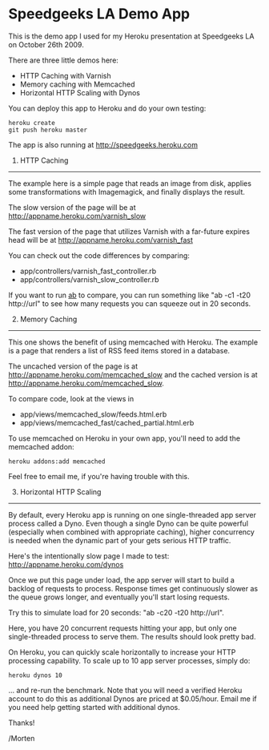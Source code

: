 Speedgeeks LA Demo App
======================

This is the demo app I used for my Heroku presentation at Speedgeeks LA on October 26th 2009.

There are three little demos here:

* HTTP Caching with Varnish
* Memory caching with Memcached
* Horizontal HTTP Scaling with Dynos

You can deploy this app to Heroku and do your own testing:

    heroku create
    git push heroku master
    
The app is also running at http://speedgeeks.heroku.com

1. HTTP Caching
---------------

The example here is a simple page that reads an image from disk, applies some transformations with Imagemagick, and finally displays the result.

The slow version of the page will be at http://appname.heroku.com/varnish_slow

The fast version of the page that utilizes Varnish with a far-future expires head will be at http://appname.heroku.com/varnish_fast

You can check out the code differences by comparing:

* app/controllers/varnish_fast_controller.rb
* app/controllers/varnish_slow_controller.rb

If you want to run [ab](http://httpd.apache.org/docs/2.0/programs/ab.html) to compare, you can run something like "ab -c1 -t20 http://url" to see how many requests you can squeeze out in 20 seconds.

2. Memory Caching
------------------

This one shows the benefit of using memcached with Heroku. The example is a page that renders a list of RSS feed items stored in a database.

The uncached version of the page is at http://appname.heroku.com/memcached_slow and the cached version is at http://appname.heroku.com/memcached_slow.

To compare code, look at the views in

* app/views/memcached_slow/feeds.html.erb
* app/views/memcached_fast/cached_partial.html.erb

To use memcached on Heroku in your own app, you'll need to add the memcached addon:

    heroku addons:add memcached
    
Feel free to email me, if you're having trouble with this.


3. Horizontal HTTP Scaling
--------------------------

By default, every Heroku app is running on one single-threaded app server process called a Dyno. Even though a single Dyno can be quite powerful (especially when combined with appropriate caching), higher concurrency is needed when the dynamic part of your gets serious HTTP traffic.

Here's the intentionally slow page I made to test: http://appname.heroku.com/dynos

Once we put this page under load, the app server will start to build a backlog of requests to process. Response times get continuously slower as the queue grows longer, and eventually you'll start losing requests.

Try this to simulate load for 20 seconds: "ab -c20 -t20 http://url".

Here, you have 20 concurrent requests hitting your app, but only one single-threaded process to serve them. The results should look pretty bad.

On Heroku, you can quickly scale horizontally to increase your HTTP processing capability. To scale up to 10 app server processes, simply do:

    heroku dynos 10
    
... and re-run the benchmark. Note that you will need a verified Heroku account to do this as additional Dynos are priced at $0.05/hour. Email me if you need help getting started with additional dynos.

Thanks!

/Morten



